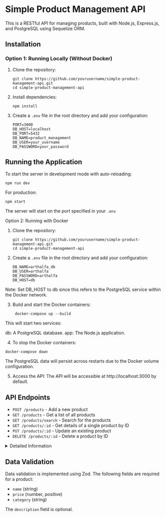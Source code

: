 # Simple Product Management API

This is a RESTful API for managing products, built with Node.js, Express.js, and PostgreSQL using Sequelize ORM.


## Installation

### Option 1: Running Locally (Without Docker)

1. Clone the repository:
   ```
   git clone https://github.com/yourusername/simple-product-management-api.git
   cd simple-product-management-api
   ```

2. Install dependencies:
   ```
   npm install
   ```

3. Create a `.env` file in the root directory and add your configuration:
   ```
   PORT=3000
   DB_HOST=localhost
   DB_PORT=5432
   DB_NAME=product_management
   DB_USER=your_username
   DB_PASSWORD=your_password
   ```


## Running the Application

To start the server in development mode with auto-reloading:

```
npm run dev
```

For production:

```
npm start
```

The server will start on the port specified in your `.env`

Option 2: Running with Docker 

1. Clone the repository:
   ```
   git clone https://github.com/yourusername/simple-product-management-api.git
   cd simple-product-management-api
   ```

2. Create a `.env` file in the root directory and add your configuration:
   ```
   DB_NAME=arthalfa_db
   DB_USER=arthalfa
   DB_PASSWORD=arthalfa
   DB_HOST=db
   ```
Note: Set DB_HOST to db since this refers to the PostgreSQL service within the Docker network.

3. Build and start the Docker containers: 
   ```
    docker-compose up --build
    ``` 
This will start two services:

db: A PostgreSQL database.
app: The Node.js application.

4. To stop the Docker containers:

```
docker-compose down

```

The PostgreSQL data will persist across restarts due to the Docker volume configuration.

5. Access the API: The API will be accessible at http://localhost:3000 by default.

## API Endpoints

- `POST /products` - Add a new product
- `GET /products` - Get a list of all products
- `GET /products/search` - Search for the products
- `GET /products/:id` - Get details of a single product by ID
- `PUT /products/:id` - Update an existing product
- `DELETE /products/:id` - Delete a product by ID


<details>
<summary>Detailed Information</summary>

---

This documentation provides all the available API endpoints for interacting with the Product model. These endpoints allow you to create, retrieve, update, delete, and search products.

## Base URL: `/api/v1`

---

## 1. **Create a Product**
- **Endpoint**: `POST /api/v1/products`
- **Description**: Create a new product in the system.
- **Request Body**:
  ```json
  {
    "name": "Product Name",
    "price": 19.99,
    "description": "Product Description",
    "category": "Category Name"
  }
  ```
- **Response**:
  ```json
  {
    "id": 1,
    "name": "Product Name",
    "price": 19.99,
    "description": "Product Description",
    "category": "Category Name",
    "updatedAt": "2024-10-12T10:19:12.160Z",
    "createdAt": "2024-10-12T10:19:12.160Z"
  }
  ```

---

## 2. **Get All Products**
- **Endpoint**: `GET /api/v1/products`
- **Description**: Retrieve a paginated list of products.
- **Query Parameters**:
   - `limit` (optional): The number of products per page. Default is `5`.
   - `page` (optional): The page number to retrieve. Default is `1`.
- **Response**:
  ```json
  {
    "totalItems": 20,
    "totalPages": 4,
    "currentPage": 1,
    "data": [
      {
        "id": 1,
        "name": "Product Name",
        "price": 19.99,
        "description": "Product Description",
        "category": "Category Name"
      }
    ]
  }
  ```

---

## 3. **Search Products**
- **Endpoint**: `GET /api/v1/products/search`
- **Description**: Search for products by name and/or category.
- **Query Parameters**:
   - `name` (optional): A partial or full product name to search.
   - `category` (optional): A partial or full category name to search.
   - `limit` (optional): The number of products per page. Default is `5`.
   - `page` (optional): The page number to retrieve. Default is `1`.
- **Response**:
  ```json
  {
    "totalItems": 10,
    "totalPages": 2,
    "currentPage": 1,
    "data": [
      {
        "id": 1,
        "name": "Searched Product Name",
        "price": 29.99,
        "description": "Description of the searched product",
        "category": "Searched Category"
      }
    ]
  }
  ```

---

## 4. **Get Product by ID**
- **Endpoint**: `GET /api/v1/products/:id`
- **Description**: Retrieve details of a single product by its ID.
- **Path Parameter**:
   - `id` (required): The unique ID of the product.
- **Response**:
  ```json
  {
    "name": "Product Name",
    "price": 19.99,
    "description": "Product Description",
    "category": "Category Name"
  }
  ```

---

## 5. **Update a Product**
- **Endpoint**: `PUT /api/v1/products/:id`
- **Description**: Update an existing product's details.
- **Path Parameter**:
   - `id` (required): The unique ID of the product to update.
- **Request Body**:
  ```json
  {
    "name": "Updated Product Name",
    "price": 29.99,
    "description": "Updated Description",
    "category": "Updated Category"
  }
  ```
- **Response**:
  ```json
  {
    "name": "Updated Product Name",
    "price": 29.99,
    "description": "Updated Description",
    "category": "Updated Category"
  }
  ```

---

## 6. **Delete a Product**
- **Endpoint**: `DELETE /api/v1/products/:id`
- **Description**: Delete a product by its ID.
- **Path Parameter**:
   - `id` (required): The unique ID of the product to delete.
- **Response**:
  ```json
  {
    "msg": "Successfully deleted"
  }
  ```

---

This concludes the API documentation for the Product model. Each API endpoint is accessible through the `/api/v1/products` route with the specified method (GET, POST, PUT, DELETE).

</details>

## Data Validation

Data validation is implemented using Zod. The following fields are required for a product:

- `name` (string)
- `price` (number, positive)
- `category` (string)

The `description` field is optional.


